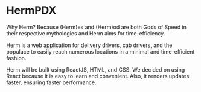 # HermPDX

Why Herm? Because (Herm)es and (Herm)od are both Gods of Speed in their respective mythologies and Herm aims for time-efficiency.

Herm is a web application for delivery drivers, cab drivers, and the populace to easily reach numerous locations in a minimal and time-efficient fashion.

Herm will be built using ReactJS, HTML, and CSS. We decided on using React because it is easy to learn and convenient. Also, it renders updates faster, ensuring faster performance.
